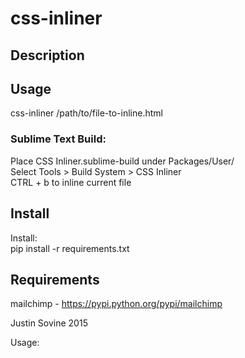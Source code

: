 # css-inliner

## Description

## Usage
css-inliner /path/to/file-to-inline.html

### Sublime Text Build:  
Place CSS Inliner.sublime-build under Packages/User/  
Select Tools > Build System > CSS Inliner  
CTRL + b to inline current file  

## Install
Install:  
pip install -r requirements.txt

## Requirements
mailchimp - https://pypi.python.org/pypi/mailchimp

Justin Sovine 2015

Usage: 


